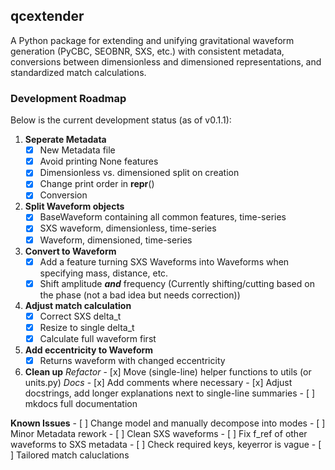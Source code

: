 ## qcextender

A Python package for extending and unifying gravitational waveform generation 
(PyCBC, SEOBNR, SXS, etc.) with consistent metadata, conversions between dimensionless and 
dimensioned representations, and standardized match calculations.

### Development Roadmap
Below is the current development status (as of v0.1.1):
1. **Seperate Metadata**
    - [x] New Metadata file
    - [x] Avoid printing None features
    - [x] Dimensionless vs. dimensioned split on creation
    - [x] Change print order in __repr__()
    - [x] Conversion
1. **Split Waveform objects**
    - [x] BaseWaveform containing all common features, time-series
    - [x] SXS waveform, dimensionless, time-series
    - [x] Waveform, dimensioned, time-series
1. **Convert to Waveform**
    - [x] Add a feature turning SXS Waveforms into Waveforms when specifying mass, distance, etc.
    - [x] Shift amplitude ***and*** frequency (Currently shifting/cutting based on the phase (not a bad idea but needs correction))
1. **Adjust match calculation**
    - [x] Correct SXS delta_t
    - [x] Resize to single delta_t
    - [x] Calculate full waveform first
1. **Add eccentricity to Waveform**
    - [x] Returns waveform with changed eccentricity
1. **Clean up**
    *Refactor*
        - [x] Move (single-line) helper functions to utils (or units.py)
    *Docs*
        - [x] Add comments where necessary
        - [x] Adjust docstrings, add longer explanations next to single-line summaries
        - [ ] mkdocs full documentation

**Known Issues**
    - [ ] Change model and manually decompose into modes
    - [ ] Minor Metadata rework 
    - [ ] Clean SXS waveforms
    - [ ] Fix f_ref of other waveforms to SXS metadata
    - [ ] Check required keys, keyerror is vague
    - [ ] Tailored match caluclations